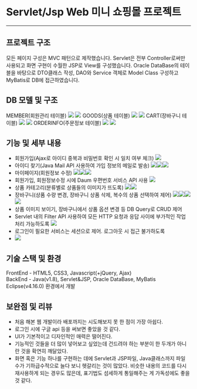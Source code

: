 # Servlet/Jsp Web 미니 쇼핑몰 프로젝트
___
 
## 프로젝트 구조
모든 페이지 구성은 MVC 패턴으로 제작했습니다. Servlet은 전부 Controller로써만 사용되고 화면 구현이 수월한 JSP로 View를 구성했습니다. Oracle DataBase의 테이블을 바탕으로 DTO클래스 작성, DAO와 Service 객체로 Model Class 구성하고 MyBatis로 DB에 접근하였습니다.

## DB 모델 및 구조
MEMBER(회원관리 테이블) ![](imagesReadme/2022-04-25-16-56-23.png)
![](imagesReadme/2022-04-25-16-58-58.png) 
GOODS(상품 테이블) 
![](imagesReadme/2022-04-25-16-59-38.png)
![](imagesReadme/2022-04-25-16-59-56.png)
CART(장바구니 테이블)
![](imagesReadme/2022-04-25-17-00-16.png)
![](imagesReadme/2022-04-25-17-00-30.png)
ORDERINFO(주문정보 테이블)
![](imagesReadme/2022-04-25-17-01-17.png)
![](imagesReadme/2022-04-25-17-01-35.png)

## 기능 및 세부 내용
 - 회원가입(Ajax로 아이디 중복과 비밀번호 확인 시 일치 여부 체크)
  ![](imagesReadme/2022-04-25-16-39-17.png)
 - 아이디 찾기(Java Mail API 사용하여 가입 정보의 메일로 발송)
 ![](imagesReadme/2022-04-25-16-42-38.png)![](imagesReadme/2022-04-25-16-43-18.png)![](imagesReadme/2022-04-25-16-44-13.png)
 - 마이페이지(회원정보 수정)
  ![](imagesReadme/2022-04-25-16-45-32.png)![](imagesReadme/2022-04-25-16-45-49.png)![](imagesReadme/2022-04-25-16-46-21.png)
 - 회원가입, 회원정보수정 시에 Daum 우편번호 서비스 API 사용
 ![](imagesReadme/2022-04-25-16-47-03.png)
 - 상품 카테고리(분류별로 상품들의 이미지가 뜨도록)
 ![](imagesReadme/2022-04-25-16-47-47.png)![](imagesReadme/2022-04-25-16-48-18.png)
 - 장바구니(상품 수량 변경, 장바구니 상품 삭제, 복수의 상품 선택하여 제어)
 ![](imagesReadme/2022-04-25-16-52-40.png)![](imagesReadme/2022-04-25-16-49-26.png)![](imagesReadme/2022-04-25-16-49-59.png)![](imagesReadme/2022-04-25-16-50-35.png)
 - 상품 이미지 보이기, 장바구니에서 상품 옵션 변경 등 DB Query로 CRUD 제어
 - Servlet 내의 Filter API 사용하여 모든 HTTP 요청과 응답 사이에 부가적인 작업 처리 가능하도록
  ![](imagesReadme/2022-04-25-16-54-35.png)
 - 로그인이 필요한 서비스는 세션으로 제어. 로그아웃 시 접근 불가하도록
 - ![](imagesReadme/2022-04-25-16-55-14.png)



## 기술 스택 및 환경
FrontEnd - HTML5, CSS3, Javascript(+jQuery, Ajax)  
BackEnd - Java(v1.8), Servlet&JSP, Oracle DataBase, MyBatis  
Eclipse(v4.16.0) 환경에서 개발

## 보완점 및 리뷰
* 처음 해본 웹 개발이라 배포까지는 시도해보지 못 한 점이 가장 아쉽다. 
* 로그인 시에 구글 api 등을 써보면 좋았을 것 같다.
* UI가 기본적이고 디자인적인 매력은 떨어진다.
* 기능적인 것들을 더 많이 넣어보고 싶었는데 건드려야 하는 부분이 한 두개가 아니란 것을 확연히 깨달았다.
* 화면 혹은 기능 하나를 구현하는 데에 Servlet과 JSP파일, Java클래스까지 파일 수가 기하급수적으로 늘다 보니 헷갈리는 것이 많았다. 비슷한 내용의 코드를 다시 재사용하게 되는 경우도 많은데, 표기법도 섬세하게 통일해주는 게 가독성에도 좋을 것 같다.
